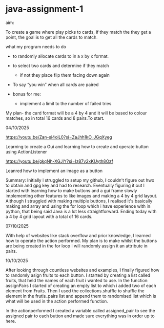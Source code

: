 # java-assignment-1

aim:

To create a game where play picks to cards, if they match the they get a point, the goal is to get all the cards to match.

what my program needs to do

- to randomly allocate cards to in a x by x format.
- to select two cards and determine if they match
    - if not they place flip them facing down again
- To say “you win” when all cards are paired

- bonus for me:
    - implement a limit to the number of failed tries


My plan-
    the card format will be a 4 by 4 and it will be based to colour matches, so in total 16 cards and 8 pairs.To start. 
    

04/10/2025

https://youtu.be/Zan-si4oiL0?si=ZaJhh1kO_JGqXyeg

Learning to create a Gui and learning how to create and operate button using ActionListener 

https://youtu.be/gkqNh-XGJlY?si=Iz87v2xKUyth8Ozf

Leanred how to implement an image as a button

Summary: Initially I struggled to setup my github, I couldn't figure out hwo to obtain and gpg key and had to research. Eventually figuring it out I started with learning how to make buttons and a gui frame slowly implementing other features to like images and making a 4 by 4 grid layout. Although I struggled with making multiple buttons, I realised it's basically making and array and using the for loop which i have experience with in python, that being said Java is a lot less straightforward. Ending today with a 4 by 4 grid layout with a total of 16 cards.



07/10/2025

With help of websites like stack overflow and prior knowledge, I learned how to operate the action performed. My plan is to make whilst the buttons are being created in the for loop I will randomly assign it an attribute in pairs.


10/10/2025


After looking through countless websites and examples, I finally figured how to randomly asign fruits to each button. I started by creating a list called fruits, that held the names of each fruit i wanted to use. In the function assignPairs I started of creating an empty list to which i added two of each element from Fruits. Then I used the collections.shuffle to shuffle the element in the frutis_pairs list and append them to randomised list which is what will be used in the action performed function.

In the actionperformed I created a variable called assigned_pair to see the assigned pair to each button and made sure everything was in order up to here. 

